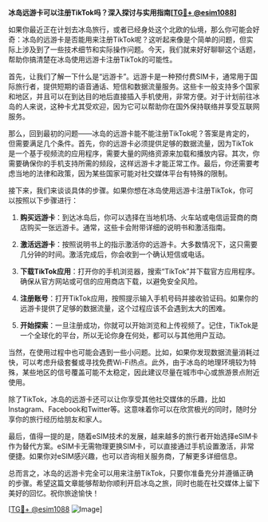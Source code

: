 **冰岛远游卡可以注册TikTok吗？深入探讨与实用指南[[TG💪+ @esim1088](https://t.me/s/esim1088)]**

如果你最近正在计划去冰岛旅行，或者已经身处这个北欧的仙境，那么你可能会好奇：冰岛的远游卡是否能用来注册TikTok呢？这听起来像是个简单的问题，但实际上涉及到了一些技术细节和实际操作问题。今天，我们就来好好聊聊这个话题，帮助你搞清楚在冰岛使用远游卡注册TikTok的可能性。

首先，让我们了解一下什么是“远游卡”。远游卡是一种预付费SIM卡，通常用于国际旅行者，提供短期的语音通话、短信和数据流量服务。这些卡一般支持多个国家和地区，并且可以在到达目的地后直接插入手机使用，非常方便。对于计划前往冰岛的人来说，这种卡尤其受欢迎，因为它可以帮助你在国外保持联络并享受互联网服务。

那么，回到最初的问题——冰岛的远游卡能不能注册TikTok呢？答案是肯定的，但需要满足几个条件。首先，你的远游卡必须提供足够的数据流量，因为TikTok是一个基于视频流的应用程序，需要大量的网络资源来加载和播放内容。其次，你需要确保你的手机支持所需的频段，这样远游卡才能正常工作。最后，你还需要考虑当地的法律和政策，因为某些国家可能对社交媒体平台有特殊的限制。

接下来，我们来谈谈具体的步骤。如果你想在冰岛使用远游卡注册TikTok，你可以按照以下步骤进行：

1. **购买远游卡**：到达冰岛后，你可以选择在当地机场、火车站或电信运营商的商店购买一张远游卡。通常，这些卡会附带详细的说明书和激活指南。

2. **激活远游卡**：按照说明书上的指示激活你的远游卡。大多数情况下，这只需要几分钟的时间。激活完成后，你会收到一个确认短信或电话。

3. **下载TikTok应用**：打开你的手机浏览器，搜索“TikTok”并下载官方应用程序。确保从官方网站或可信的应用商店下载，以避免安全风险。

4. **注册账号**：打开TikTok应用，按照提示输入手机号码并接收验证码。如果你的远游卡提供了足够的数据流量，这个过程应该不会遇到太大的困难。

5. **开始探索**：一旦注册成功，你就可以开始浏览和上传视频了。记住，TikTok是一个全球化的平台，所以无论你身在何处，都可以与其他用户互动。

当然，在使用过程中也可能会遇到一些小问题。比如，如果你发现数据流量消耗过快，可以考虑升级套餐或寻找免费Wi-Fi热点。此外，由于冰岛的地理环境较为特殊，某些地区的信号覆盖可能不太稳定，因此建议尽量在城市中心或旅游景点附近使用。

除了TikTok，冰岛的远游卡还可以让你享受其他社交媒体的乐趣，比如Instagram、Facebook和Twitter等。这意味着你可以在欣赏极光的同时，随时分享你的旅行经历给朋友和家人。

最后，值得一提的是，随着eSIM技术的发展，越来越多的旅行者开始选择eSIM卡作为替代方案。eSIM卡无需物理更换SIM卡，可以直接通过手机设置激活，非常便捷。如果你对eSIM感兴趣，也可以咨询相关服务商，了解更多详细信息。

总而言之，冰岛的远游卡完全可以用来注册TikTok，只要你准备充分并遵循正确的步骤。希望这篇文章能够帮助你顺利开启冰岛之旅，同时也能在社交媒体上留下美好的回忆。祝你旅途愉快！

[[TG💪+ @esim1088](https://t.me/s/esim1088) ![Image](https://i.postimg.cc/4NQfJmqS/Snipaste-2025-05-13-00-14-12.png)]